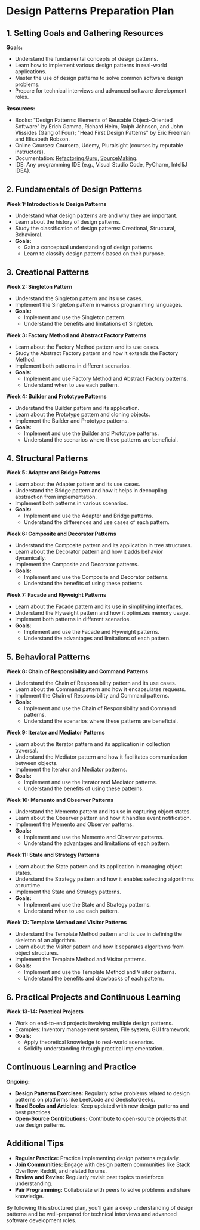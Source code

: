 
# Design Patterns Preparation Plan

## 1. Setting Goals and Gathering Resources

**Goals:**
- Understand the fundamental concepts of design patterns.
- Learn how to implement various design patterns in real-world applications.
- Master the use of design patterns to solve common software design problems.
- Prepare for technical interviews and advanced software development roles.

**Resources:**
- Books: "Design Patterns: Elements of Reusable Object-Oriented Software" by Erich Gamma, Richard Helm, Ralph Johnson, and John Vlissides (Gang of Four); "Head First Design Patterns" by Eric Freeman and Elisabeth Robson.
- Online Courses: Coursera, Udemy, Pluralsight (courses by reputable instructors).
- Documentation: [Refactoring.Guru](https://refactoring.guru/design-patterns), [SourceMaking](https://sourcemaking.com/design_patterns).
- IDE: Any programming IDE (e.g., Visual Studio Code, PyCharm, IntelliJ IDEA).

## 2. Fundamentals of Design Patterns

**Week 1: Introduction to Design Patterns**
- Understand what design patterns are and why they are important.
- Learn about the history of design patterns.
- Study the classification of design patterns: Creational, Structural, Behavioral.
- **Goals:**
  - Gain a conceptual understanding of design patterns.
  - Learn to classify design patterns based on their purpose.

## 3. Creational Patterns

**Week 2: Singleton Pattern**
- Understand the Singleton pattern and its use cases.
- Implement the Singleton pattern in various programming languages.
- **Goals:**
  - Implement and use the Singleton pattern.
  - Understand the benefits and limitations of Singleton.

**Week 3: Factory Method and Abstract Factory Patterns**
- Learn about the Factory Method pattern and its use cases.
- Study the Abstract Factory pattern and how it extends the Factory Method.
- Implement both patterns in different scenarios.
- **Goals:**
  - Implement and use Factory Method and Abstract Factory patterns.
  - Understand when to use each pattern.

**Week 4: Builder and Prototype Patterns**
- Understand the Builder pattern and its application.
- Learn about the Prototype pattern and cloning objects.
- Implement the Builder and Prototype patterns.
- **Goals:**
  - Implement and use the Builder and Prototype patterns.
  - Understand the scenarios where these patterns are beneficial.

## 4. Structural Patterns

**Week 5: Adapter and Bridge Patterns**
- Learn about the Adapter pattern and its use cases.
- Understand the Bridge pattern and how it helps in decoupling abstraction from implementation.
- Implement both patterns in various scenarios.
- **Goals:**
  - Implement and use the Adapter and Bridge patterns.
  - Understand the differences and use cases of each pattern.

**Week 6: Composite and Decorator Patterns**
- Understand the Composite pattern and its application in tree structures.
- Learn about the Decorator pattern and how it adds behavior dynamically.
- Implement the Composite and Decorator patterns.
- **Goals:**
  - Implement and use the Composite and Decorator patterns.
  - Understand the benefits of using these patterns.

**Week 7: Facade and Flyweight Patterns**
- Learn about the Facade pattern and its use in simplifying interfaces.
- Understand the Flyweight pattern and how it optimizes memory usage.
- Implement both patterns in different scenarios.
- **Goals:**
  - Implement and use the Facade and Flyweight patterns.
  - Understand the advantages and limitations of each pattern.

## 5. Behavioral Patterns

**Week 8: Chain of Responsibility and Command Patterns**
- Understand the Chain of Responsibility pattern and its use cases.
- Learn about the Command pattern and how it encapsulates requests.
- Implement the Chain of Responsibility and Command patterns.
- **Goals:**
  - Implement and use the Chain of Responsibility and Command patterns.
  - Understand the scenarios where these patterns are beneficial.

**Week 9: Iterator and Mediator Patterns**
- Learn about the Iterator pattern and its application in collection traversal.
- Understand the Mediator pattern and how it facilitates communication between objects.
- Implement the Iterator and Mediator patterns.
- **Goals:**
  - Implement and use the Iterator and Mediator patterns.
  - Understand the benefits of using these patterns.

**Week 10: Memento and Observer Patterns**
- Understand the Memento pattern and its use in capturing object states.
- Learn about the Observer pattern and how it handles event notification.
- Implement the Memento and Observer patterns.
- **Goals:**
  - Implement and use the Memento and Observer patterns.
  - Understand the advantages and limitations of each pattern.

**Week 11: State and Strategy Patterns**
- Learn about the State pattern and its application in managing object states.
- Understand the Strategy pattern and how it enables selecting algorithms at runtime.
- Implement the State and Strategy patterns.
- **Goals:**
  - Implement and use the State and Strategy patterns.
  - Understand when to use each pattern.

**Week 12: Template Method and Visitor Patterns**
- Understand the Template Method pattern and its use in defining the skeleton of an algorithm.
- Learn about the Visitor pattern and how it separates algorithms from object structures.
- Implement the Template Method and Visitor patterns.
- **Goals:**
  - Implement and use the Template Method and Visitor patterns.
  - Understand the benefits and drawbacks of each pattern.

## 6. Practical Projects and Continuous Learning

**Week 13-14: Practical Projects**
- Work on end-to-end projects involving multiple design patterns.
- Examples: Inventory management system, File system, GUI framework.
- **Goals:**
  - Apply theoretical knowledge to real-world scenarios.
  - Solidify understanding through practical implementation.

## Continuous Learning and Practice

**Ongoing:**
- **Design Patterns Exercises:** Regularly solve problems related to design patterns on platforms like LeetCode and GeeksforGeeks.
- **Read Books and Articles:** Keep updated with new design patterns and best practices.
- **Open-Source Contributions:** Contribute to open-source projects that use design patterns.

## Additional Tips
- **Regular Practice:** Practice implementing design patterns regularly.
- **Join Communities:** Engage with design pattern communities like Stack Overflow, Reddit, and related forums.
- **Review and Revise:** Regularly revisit past topics to reinforce understanding.
- **Pair Programming:** Collaborate with peers to solve problems and share knowledge.

By following this structured plan, you'll gain a deep understanding of design patterns and be well-prepared for technical interviews and advanced software development roles.
